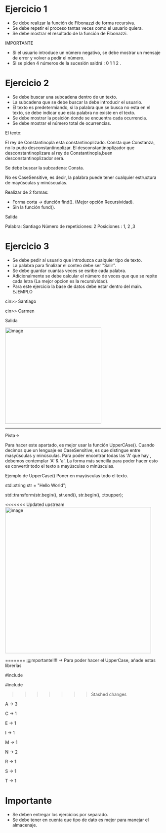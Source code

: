 # Ejercicio 1

- Se debe realizar la función de Fibonazzi de forma recursiva.
- Se debe repetir el proceso tantas veces como el usuario quiera.
- Se debe mostrar el resultado de la función de Fibonazzi.

IMPORTANTE

- Si el usuario introduce un número negativo, se debe mostrar un mensaje de error y volver a pedir el número.
- Si se piden 4 números de la sucesión saldrá : 0 1 1 2 .

# Ejercicio 2

- Se debe buscar una subcadena dentro de un texto.
- La subcadena que se debe buscar la debe introducir el usuario.
- El texto es predetermiando, si la palabra que se busca no esta en el texto, se debe indicar que esta palabra no existe en el texto.
- Se debe mostrar la posición donde se encuentra cada ocurrencia.
- Se debe mostrar el número total de ocurrencias.

El texto:

El rey de Constantinopla esta constantinoplizado.
Consta que Constanza, no lo pudo desconstantinoplizar.
El desconstantinoplizador que desconstantinoplizare al rey de Constantinopla,buen desconstantinoplizador será.

Se debe buscar la subcadena: Consta.

No es CaseSensitive, es decir, la palabra puede tener cualquier estructura de mayúsculas y minúscualas.

Realizar de 2 formas:

- Forma corta -> dunción find(). (Mejor opción Recursividad).
- Sin la función fund().

Salida

Palabra: Santiago
Número de repeticiones: 2
Posiciones : 1, 2 ,3

# Ejercicio 3

- Se debe pedir al usuario que introduzca cualquier tipo de texto.
- La palabra para finalizar el conteo debe ser "Salir".
- Se debe guardar cuantas veces se esribe cada palabra.
- Adicionalmente se debe calcular el número de veces que que se repite cada letra (La mejor opcion es la recursividad).
- Para este ejercicio la base de datos debe estar dentro del main.
  EJEMPLO

cin>> Santiago

cin>> Carmen

Salida

<img width="311" alt="image" src="https://github.com/carmenschez5/Apuntes/assets/54994511/4872fef8-22b2-46ac-97fd-f879e3381d58">

---

Pista->

Para hacer este apartado, es mejor usar la función UpperCAse().
Cuando decimos que un lenguaje es CaseSensitive, es que distingue entre masyúsculas y minúsculas.
Para poder encontrar todas las 'A' que hay , debemos contemplar 'A' & 'a'. La forma más sencilla para poder hacer esto es convertir todo el texto a mayúsculas o minúsculas.

Ejemplo de UpperCase() Poner en mayúsculas todo el texto.

std::string str = "Hello World";

std::transform(str.begin(), str.end(), str.begin(), ::toupper);

<<<<<<< Updated upstream
<img width="472" alt="image" src="https://github.com/carmenschez5/Apuntes/assets/54994511/504baf2e-65b5-4f6c-b947-3601d957583c">


=======
¡¡¡¡mportante!!!! -> Para poder hacer el UpperCase, añade estas librerías

#include <algorithm>

#include <string>
>>>>>>> Stashed changes

A -> 3

C -> 1

E -> 1

I -> 1

M -> 1

N -> 2

R -> 1

S -> 1

T -> 1

# Importante

- Se deben entregar los ejercicios por separado.
- Se debe tener en cuenta que tipo de dato es mejor para manejar el almacenaje.
